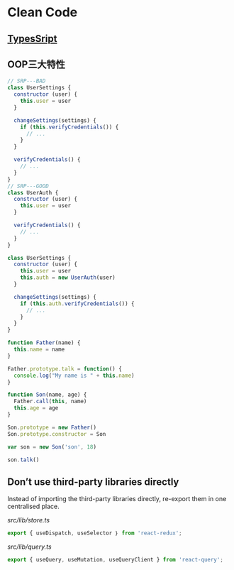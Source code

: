 # Clean Code

## [TypesSript](https://www.typescriptlang.org/)

## OOP三大特性





```js
// SRP---BAD
class UserSettings {
  constructor (user) {
    this.user = user
  }

  changeSettings(settings) {
    if (this.verifyCredentials()) {
      // ...
    }
  }

  verifyCredentials() {
    // ...
  }
}
// SRP---GOOD
class UserAuth {
  constructor (user) {
    this.user = user
  }

  verifyCredentials() {
    // ...
  }
}

class UserSettings {
  constructor (user) {
    this.user = user
    this.auth = new UserAuth(user)
  }

  changeSettings(settings) {
    if (this.auth.verifyCredentials()) {
      // ...
    }
  }
}
```

```js
function Father(name) {
  this.name = name
}

Father.prototype.talk = function() {
  console.log("My name is " + this.name)
}

function Son(name, age) {
  Father.call(this, name)
  this.age = age
}

Son.prototype = new Father()
Son.prototype.constructor = Son

var son = new Son('son', 18)

son.talk()
```

## Don’t use third-party libraries directly

Instead of importing the third-party libraries directly, re-export them in one centralised place.

_src/lib/store.ts_

```js
export { useDispatch, useSelector ｝ from 'react-redux';
```

_src/lib/query.ts_

```js
export { useQuery, useMutation, useQueryClient } from 'react-query';
```
